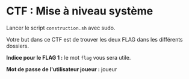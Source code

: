# CTF : Mise à niveau système

Lancer le script `construction.sh` avec sudo.

Votre but dans ce CTF est de trouver les deux FLAG dans les différents dossiers.

**Indice pour le FLAG 1 :** le mot `flag` vous sera utile.

**Mot de passe de l'utilisateur joueur :** joueur
